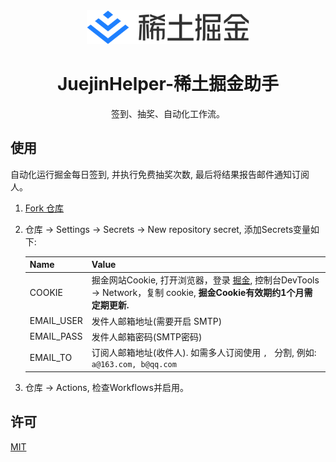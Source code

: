 <section align="center">
  <a href="https://juejin.cn/" target="_blank">
    <img src="./resources/logo.svg" alt="稀土掘金" width="260" />
  </a>
</section>

<h1 align="center">JuejinHelper-稀土掘金助手</h1>

<p align="center">签到、抽奖、自动化工作流。</p>

## 使用

自动化运行掘金每日签到, 并执行免费抽奖次数, 最后将结果报告邮件通知订阅人。

1. [Fork 仓库](https://github.com/iDerekLi/juejin-helper)

2. 仓库 -> Settings -> Secrets -> New repository secret, 添加Secrets变量如下:

    | Name | Value |
    | --- | --- |
    | COOKIE | 掘金网站Cookie, 打开浏览器，登录 [掘金](https://juejin.cn/), 控制台DevTools -> Network，复制 cookie, **掘金Cookie有效期约1个月需定期更新.** |
    | EMAIL_USER | 发件人邮箱地址(需要开启 SMTP) |
    | EMAIL_PASS | 发件人邮箱密码(SMTP密码) |
    | EMAIL_TO | 订阅人邮箱地址(收件人). 如需多人订阅使用 `, ` 分割, 例如: `a@163.com, b@qq.com` |

3. 仓库 -> Actions, 检查Workflows并启用。

## 许可

[MIT](./LICENSE)
